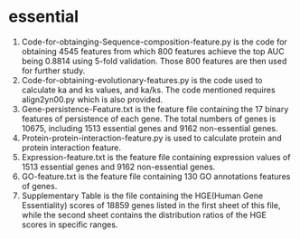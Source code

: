 # essential
1. Code-for-obtainging-Sequence-composition-feature.py is the code for obtaining 4545 features from which 800 features achieve the top AUC being 0.8814 using 5-fold validation. Those 800 features are then used for further study.      
2. Code-for-obtaining-evolutionary-features.py is the code used to calculate ka and ks values, and ka/ks. The code mentioned requires align2yn00.py which is also provided.  
3. Gene-persistence-Feature.txt is the feature file containing the 17 binary features of persistence of each gene. The total numbers of genes is 10675, including 1513 essential genes and 9162 non-essential genes.   
4. Protein-protein-interaction-feature.py is used to calculate protein and protein interaction feature.   
5. Expression-feature.txt is the feature file containing expression values of 1513 essential genes and 9162 non-essential genes.   
6. GO-feature.txt is the feature file containing 130 GO annotations features of genes. 
7. Supplementary Table is the file containing the HGE(Human Gene Essentiality) scores of 18859 genes listed in the first sheet of this file, while the second sheet contains the distribution ratios of the HGE scores in specific ranges.
